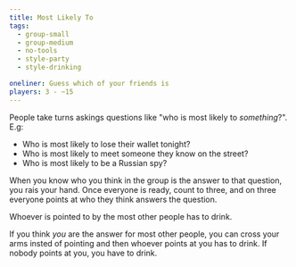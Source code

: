 ```yaml
---
title: Most Likely To
tags:
  - group-small
  - group-medium
  - no-tools
  - style-party
  - style-drinking

oneliner: Guess which of your friends is
players: 3 - ~15
---
```

People take turns askings questions like "who is most likely to _something_?". E.g:
* Who is most likely to lose their wallet tonight?
* Who is most likely to meet someone they know on the street?
* Who is most likely to be a Russian spy?

When you know who you think in the group is the answer to that question, you rais your hand. Once everyone is ready, count to three, and on three everyone points at who they think answers the question.

Whoever is pointed to by the most other people has to drink.

If you think _you_ are the answer for most other people, you can cross your arms insted of pointing and then whoever points at you has to drink. If nobody points at you, you have to drink.
